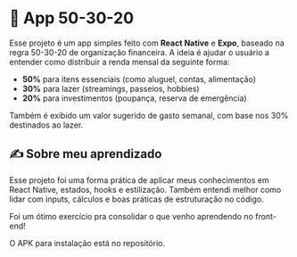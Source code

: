 # 💸 App 50-30-20

Esse projeto é um app simples feito com **React Native** e **Expo**, baseado na regra 50-30-20 de organização financeira. A ideia é ajudar o usuário a entender como distribuir a renda mensal da seguinte forma:

- **50%** para itens essenciais (como aluguel, contas, alimentação)
- **30%** para lazer (streamings, passeios, hobbies)
- **20%** para investimentos (poupança, reserva de emergência)

Também é exibido um valor sugerido de gasto semanal, com base nos 30% destinados ao lazer.

## ✍️ Sobre meu aprendizado

Esse projeto foi uma forma prática de aplicar meus conhecimentos em React Native, estados, hooks e estilização. Também entendi melhor como lidar com inputs, cálculos e boas práticas de estruturação no código.

Foi um ótimo exercício pra consolidar o que venho aprendendo no front-end!

O APK para instalação está no repositório.